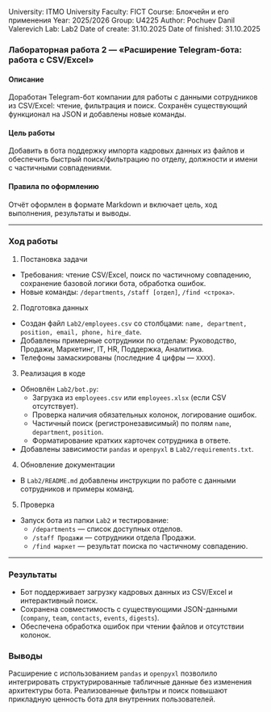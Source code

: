 University: ITMO University
Faculty: FICT
Course: Блокчейн и его применения
Year: 2025/2026
Group: U4225
Author: Pochuev Danil Valerevich
Lab: Lab2
Date of create: 31.10.2025
Date of finished: 31.10.2025

### Лабораторная работа 2 — «Расширение Telegram-бота: работа с CSV/Excel»

#### Описание
Доработан Telegram-бот компании для работы с данными сотрудников из CSV/Excel: чтение, фильтрация и поиск. Сохранён существующий функционал на JSON и добавлены новые команды.

#### Цель работы
Добавить в бота поддержку импорта кадровых данных из файлов и обеспечить быстрый поиск/фильтрацию по отделу, должности и имени с частичными совпадениями.

#### Правила по оформлению
Отчёт оформлен в формате Markdown и включает цель, ход выполнения, результаты и выводы.

---

### Ход работы

1) Постановка задачи
- Требования: чтение CSV/Excel, поиск по частичному совпадению, сохранение базовой логики бота, обработка ошибок.
- Новые команды: `/departments`, `/staff [отдел]`, `/find <строка>`.

2) Подготовка данных
- Создан файл `Lab2/employees.csv` со столбцами: `name, department, position, email, phone, hire_date`.
- Добавлены примерные сотрудники по отделам: Руководство, Продажи, Маркетинг, IT, HR, Поддержка, Аналитика.
- Телефоны замаскированы (последние 4 цифры — `XXXX`).

3) Реализация в коде
- Обновлён `Lab2/bot.py`:
  - Загрузка из `employees.csv` или `employees.xlsx` (если CSV отсутствует).
  - Проверка наличия обязательных колонок, логирование ошибок.
  - Частичный поиск (регистронезависимый) по полям `name`, `department`, `position`.
  - Форматирование кратких карточек сотрудника в ответе.
- Добавлены зависимости `pandas` и `openpyxl` в `Lab2/requirements.txt`.

4) Обновление документации
- В `Lab2/README.md` добавлены инструкции по работе с данными сотрудников и примеры команд.

5) Проверка
- Запуск бота из папки `Lab2` и тестирование:
  - `/departments` — список доступных отделов.
  - `/staff Продажи` — сотрудники отдела Продажи.
  - `/find маркет` — результат поиска по частичному совпадению.

---

### Результаты
- Бот поддерживает загрузку кадровых данных из CSV/Excel и интерактивный поиск.
- Сохранена совместимость с существующими JSON-данными (`company`, `team`, `contacts`, `events`, `digests`).
- Обеспечена обработка ошибок при чтении файлов и отсутствии колонок.

### Выводы
Расширение с использованием `pandas` и `openpyxl` позволило интегрировать структурированные табличные данные без изменения архитектуры бота. Реализованные фильтры и поиск повышают прикладную ценность бота для внутренних пользователей.



